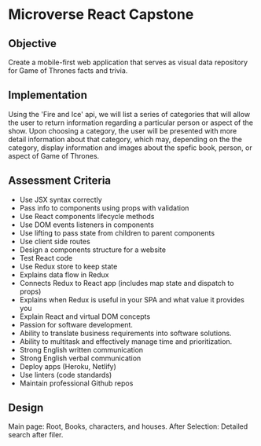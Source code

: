 # Microverse React Capstone

## Objective

Create a mobile-first web application that serves as visual data repository for Game of Thrones facts and trivia. 

## Implementation

Using the 'Fire and Ice' api, we will list a series of categories that will allow the user to return information 
regarding a particular person or aspect of the show. Upon choosing a category, the user will be presented with 
more detail information about that category, which may, depending on the the category, display information and images 
about the spefic book, person, or aspect of Game of Thrones.

## Assessment Criteria

- Use JSX syntax correctly
- Pass info to components using props with validation
- Use React components lifecycle methods
- Use DOM events listeners in components
- Use lifting to pass state from children to parent components
- Use client side routes
- Design a components structure for a website
- Test React code
- Use Redux store to keep state
- Explains data flow in Redux
- Connects Redux to React app (includes map state and dispatch to props)
- Explains when Redux is useful in your SPA and what value it provides you
- Explain React and virtual DOM concepts
- Passion for software development.
- Ability to translate business requirements into software solutions.
- Ability to multitask and effectively manage time and prioritization.
- Strong English written communication
- Strong English verbal communication
- Deploy apps (Heroku, Netlify)
- Use linters (code standards)
- Maintain professional Github repos

## Design 

Main page: Root, Books, characters, and houses.
After Selection: Detailed search after filer.